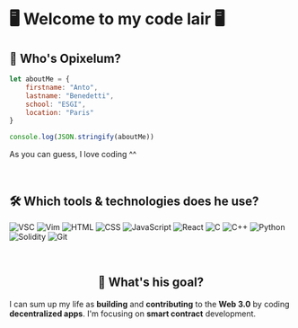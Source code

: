 # **🖥️ Welcome to my code lair 🖥️**

## **🤔 Who's Opixelum?**

```javascript
let aboutMe = {
    firstname: "Anto",
    lastname: "Benedetti",
    school: "ESGI",
    location: "Paris"
}

console.log(JSON.stringify(aboutMe))
```
As you can guess, I love coding ^^

<br>

## 🛠️ **Which tools & technologies does he use?** 

![VSC](https://img.shields.io/badge/IDE-VS_Code-007ACC?style=for-the-badge&logo=visualstudiocode)
![Vim](https://img.shields.io/badge/Editor-Vim-019733?style=for-the-badge&logo=vim)
![HTML](https://img.shields.io/badge/Code-HTML-E34F26?style=for-the-badge&logo=html5)
![CSS](https://img.shields.io/badge/Code-CSS-1572B6?style=for-the-badge&logo=css3)
![JavaScript](https://img.shields.io/badge/Code-JavaScript-F7DF1E?style=for-the-badge&logo=javascript)
![React](https://img.shields.io/badge/Framework-React-61DAFB?style=for-the-badge&logo=react)
![C](https://img.shields.io/badge/Code-C-A8B9CC?style=for-the-badge&logo=c)
![C++](https://img.shields.io/badge/Code-C++-00599C?style=for-the-badge&logo=cplusplus)
![Python](https://img.shields.io/badge/Code-Python-3776AB?style=for-the-badge&logo=python)
![Solidity](https://img.shields.io/badge/Code-Solidity-363636?style=for-the-badge&logo=solidity)
![Git](https://img.shields.io/badge/Versioning-Git-F05032?style=for-the-badge&logo=git)

<br>

## <center> 🎯 **What's his goal?** </center>

I can sum up my life as **building** and **contributing** to the **Web 3.0** by
coding **decentralized apps**.
I'm focusing on **smart contract** development.
